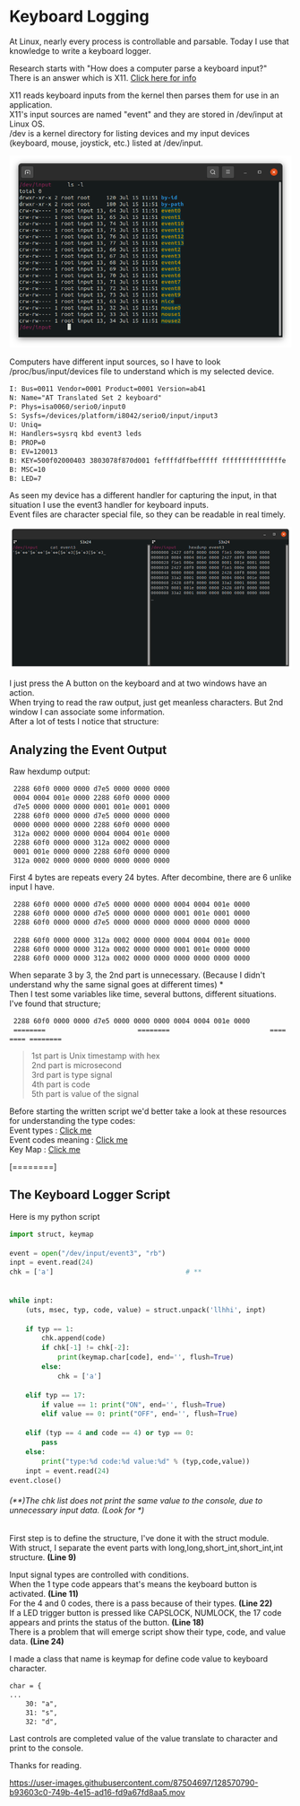 # Keyboard Logging

At Linux, nearly every process is controllable and parsable. Today I use that knowledge to write a keyboard logger.  

Research starts with "How does a computer parse a keyboard input?"  
There is an answer which is X11. [Click here for info]( https://en.wikipedia.org/wiki/X_Window_System#Software_architecture "Click here for info")

X11 reads keyboard inputs from the kernel then parses them for use in an application.  
X11's input sources are named "event" and they are stored in /dev/input at Linux OS.  
/dev is a kernel directory for listing devices and my input devices (keyboard, mouse, joystick, etc.) listed at /dev/input.

![Img1](/Img/Img1.png)

Computers have different input sources, so I have to look /proc/bus/input/devices file to understand which is my selected device.  


    I: Bus=0011 Vendor=0001 Product=0001 Version=ab41
    N: Name="AT Translated Set 2 keyboard"
    P: Phys=isa0060/serio0/input0
    S: Sysfs=/devices/platform/i8042/serio0/input/input3
    U: Uniq=
    H: Handlers=sysrq kbd event3 leds 
    B: PROP=0
    B: EV=120013
    B: KEY=500f02000403 3803078f870d001 feffffdffbefffff fffffffffffffffe
    B: MSC=10
    B: LED=7


As seen my device has a different handler for capturing the input, in that situation I use the event3 handler for keyboard inputs.  
Event files are character special file, so they can be readable in real timely.

![Img2](/Img/Img2.png)

I just press the A button on the keyboard and at two windows have an action.  
When trying to read the raw output, just get meanless characters.  But 2nd window I can associate some information.  
After a lot of tests I notice that structure:  



## Analyzing the Event Output

Raw hexdump output:  

```
 2288 60f0 0000 0000 d7e5 0000 0000 0000
 0004 0004 001e 0000 2288 60f0 0000 0000
 d7e5 0000 0000 0000 0001 001e 0001 0000
 2288 60f0 0000 0000 d7e5 0000 0000 0000
 0000 0000 0000 0000 2288 60f0 0000 0000
 312a 0002 0000 0000 0004 0004 001e 0000
 2288 60f0 0000 0000 312a 0002 0000 0000
 0001 001e 0000 0000 2288 60f0 0000 0000
 312a 0002 0000 0000 0000 0000 0000 0000
```


First 4 bytes are repeats every 24 bytes. After decombine, there are 6 unlike input I have.

```
 2288 60f0 0000 0000 d7e5 0000 0000 0000 0004 0004 001e 0000
 2288 60f0 0000 0000 d7e5 0000 0000 0000 0001 001e 0001 0000
 2288 60f0 0000 0000 d7e5 0000 0000 0000 0000 0000 0000 0000

 2288 60f0 0000 0000 312a 0002 0000 0000 0004 0004 001e 0000
 2288 60f0 0000 0000 312a 0002 0000 0000 0001 001e 0000 0000 
 2288 60f0 0000 0000 312a 0002 0000 0000 0000 0000 0000 0000
```

When separate 3 by 3, the 2nd part is unnecessary. (Because I didn't understand why the same signal goes at different times) *  
Then I test some variables like time, several buttons, different situations.  
I've found that structure;  

```
 2288 60f0 0000 0000 d7e5 0000 0000 0000 0004 0004 001e 0000
 ========                       ========                         ==== ==== ========
```

> 1st part is Unix timestamp with hex  
>2nd part is microsecond  
>3rd part is type signal  
>4th part is code  
>5th part is value of the signal  


Before starting the written script we'd better take a look at these resources for understanding the type codes:  
Event types : [Click me](https://github.com/torvalds/linux/blob/8096acd7442e613fad0354fc8dfdb2003cceea0b/include/uapi/linux/input-event-codes.h#L35 "Click me")  
Event codes meaning : [Click me](https://www.kernel.org/doc/Documentation/input/event-codes.txt "Click me")  
Key Map : [Click me](https://github.com/torvalds/linux/blob/8096acd7442e613fad0354fc8dfdb2003cceea0b/include/uapi/linux/input-event-codes.h#L75-L338 "Click me")  


[========]
## The Keyboard Logger Script  
Here is my python script  


```python
import struct, keymap

event = open("/dev/input/event3", "rb")
inpt = event.read(24)
chk = ['a']									# **


while inpt:
	(uts, msec, typ, code, value) = struct.unpack('llhhi', inpt)

	if typ == 1:
		chk.append(code)
		if chk[-1] != chk[-2]:
			print(keymap.char[code], end='', flush=True)
		else:
			chk = ['a']
			
	elif typ == 17:
		if value == 1: print("ON", end='', flush=True)
		elif value == 0: print("OFF", end='', flush=True)
		
	elif (typ == 4 and code == 4) or typ == 0:
		pass
	else:
		print("type:%d code:%d value:%d" % (typ,code,value))
	inpt = event.read(24)
event.close()
```
###### (**)The chk list does not print the same value to the console, due to unnecessary input data. (Look for *)  

First step is to define the structure, I've done it with the struct module.  
With struct, I separate the event parts with long,long,short_int,short_int,int structure. **(Line 9)**  

Input signal types are controlled with conditions.  
When the 1 type code appears that's means the keyboard button is activated. **(Line 11)**  
For the 4 and 0 codes, there is a pass because of their types. **(Line 22)**  
If a LED trigger button is pressed like CAPSLOCK, NUMLOCK, the 17 code appears and prints the status of the button. **(Line 18)**  
There is a problem that will emerge script show their type, code, and value data. **(Line 24)**  

I made a class that name is keymap for define code value to keyboard character.  
```
char = {
...
	30: "a",
	31: "s",
	32: "d",
```  
Last controls are completed value of the value translate to character and print to the console.  

Thanks for reading.  


https://user-images.githubusercontent.com/87504697/128570790-b93603c0-749b-4e15-ad16-fd9a67fd8aa5.mov





